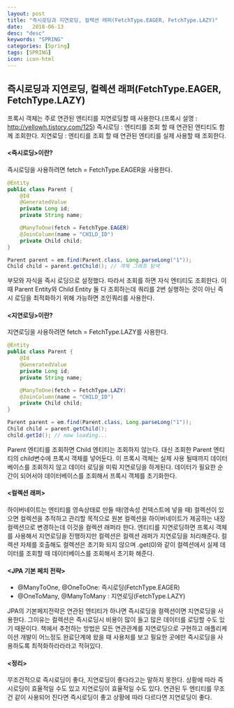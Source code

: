 ```yaml
---
layout: post
title: "즉시로딩과 지연로딩, 컬렉션 래퍼(FetchType.EAGER, FetchType.LAZY)"
date:   2018-06-13
desc: "desc"
keywords: "SPRING"
categories: [Spring]
tags: [SPRING]
icon: icon-html
---
```



## 즉시로딩과 지연로딩, 컬렉션 래퍼(FetchType.EAGER, FetchType.LAZY)


프록시 객체는 주로 연관된 엔티티를 지연로딩할 때 사용한다.(프록시 설명 : http://yellowh.tistory.com/125)
즉시로딩 : 엔티티를 조회 할 때 연관된 엔티티도 함께 조회한다.
지연로딩 : 엔티티를 조회 할 때 연관된 엔티티를 실제 사용할 때 조회한다.

#### <즉시로딩>이란?
즉시로딩을 사용하려면 fetch = FetchType.EAGER을 사용한다.

```java
@Entity
public class Parent {
    @Id
    @GeneratedValue
    private Long id;
    private String name;

    @ManyToOne(fetch = FetchType.EAGER)
    @JoinColumn(name = "CHILD_ID")
    private Child child;
}

```

```java
Parent parent = em.find(Parent.class, Long.parseLong("1"));
Child child = parent.getChild(); // 객체 그래프 탐색

```

부모와 자식을 즉시 로딩으로 설정했다. 따라서 조회를 하면 자식 엔티티도 조회한다. 이때 Parent Entity와 Child Entity 둘 다 조회하는데 쿼리를 2번 실행하는 것이 아닌 즉시 로딩을 최적화하기 위해 가능하면 조인쿼리를 사용한다.


#### <지연로딩>이란?

지연로딩을 사용하려면 fetch = FetchType.LAZY를 사용한다.


```java
@Entity
public class Parent {
    @Id
    @GeneratedValue
    private Long id;
    private String name;

    @ManyToOne(fetch = FetchType.LAZY)
    @JoinColumn(name = "CHILD_ID")
    private Child child;
}


```

```java
Parent parent = em.find(Parent.class, Long.parseLong("1"));
Child child = parent.getChild();
child.getId(); // now loading...


```


Parent 엔티티를 조회하면 Child 엔티티는 조회하지 않는다.
대신 조회한 Parent 엔티티의 child변수에 프록시 객체를 넣어둔다. 이 프록시 객체는 실제 사용 될때까지 데이터베이스를 조회하지 않고 데이터 로딩을 미뤄 지연로딩을 하게된다.
데이터가 필요한 순간이 되어서야 데이터베이스를 조회해서 프록시 객체를 초기화한다.

#### <컬렉션 래퍼>
하이버네이트는 엔티티를 영속상태로 만들 때(영속성 컨텍스트에 넣을 때) 컬렉션이 있으면 컬렉션을 추적하고 관리할 목적으로 원본 컬렉션을 하이버네이트가 제공하는 내장 컬렉션으로 변경하는데 이것을 컬렉션 래퍼라 한다.
엔티티를 지연로딩하면 프록시 객체를 사용해서 지연로딩을 진행하지만 컬렉션은 컬렉션 래퍼가 지연로딩을 처리해준다.
컬렉션 자체를 호출해도 컬렉션은 초기화 되지 않으며 .get(0)와 같이 컬렉션에서 실제 데이터를 조회할 때 데이터베이스를 조회해서 초기화 해준다.

#### <JPA 기본 페치 전략>
- @ManyToOne, @OneToOne: 즉시로딩(FetchType.EAGER)
- @OneToMany, @ManyToMany : 지연로딩(FetchType.LAZY)

JPA의 기본페지전략은 연관된 엔티티가 하나면 즉시로딩을 컬렉션이면 지연로딩을 사용한다. 그이유는 컬렉션은 즉시로딩시 비용이 많이 들고 많은 데이터를 로딩할 수도 있기 때문이다. 책에서 추천하는 방법은 모든 연관관계를 지연로딩으로 구현하고 애플리케이션 개발이 어느정도 완료단계에 왔을 때 사용처를 보고 필요한 곳에만 즉시로딩을 사용하도록 최적화하라라라고 적혀있다.

#### <정리>
무조건적으로 즉시로딩이 좋다, 지연로딩이 좋다라고는 말하지 못한다.
상황에 따라 즉시로딩이 효율적일 수도 있고 지연로딩이 효율적일 수도 있다.
연관된 두 엔티티를 무조건 같이 사용되어 진다면 즉시로딩이 좋고 상황에 따라 다르다면 지연로딩이 좋다.



